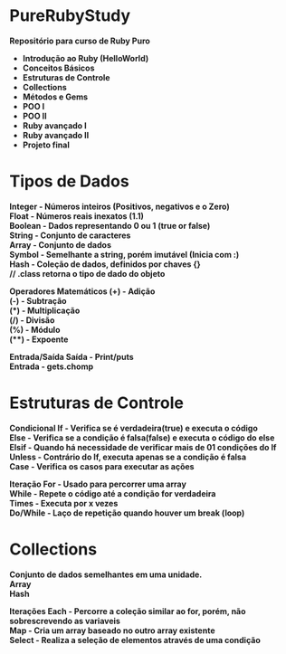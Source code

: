 # PureRubyStudy

<b>Repositório para curso de Ruby Puro<b>
- Introdução ao Ruby (HelloWorld)
- Conceitos Básicos
- Estruturas de Controle
- Collections
- Métodos e Gems
- POO I
- POO II
- Ruby avançado I
- Ruby avançado II
- Projeto final

# Tipos de Dados

Integer - Números inteiros (Positivos, negativos e o Zero) <br>
Float - Números reais inexatos (1.1)<br>
Boolean - Dados representando 0 ou 1 (true or false)<br>
String - Conjunto de caracteres<br>
Array - Conjunto de dados<br>
Symbol - Semelhante a string, porém imutável (Inicia com :)<br>
Hash - Coleção de dados, definidos por chaves {}<br>
  // .class retorna o tipo de dado do objeto<br>

<b>Operadores Matemáticos<b>
(+) - Adição<br>
(-) - Subtração<br>
(*) - Multiplicação<br>
(/) - Divisão<br>
(%) - Módulo<br>
(**) - Expoente<br>

<b>Entrada/Saída<b>
Saída - Print/puts<br>
Entrada - gets.chomp<br>

# Estruturas de Controle
<b>Condicional<b>
If - Verifica se é verdadeira(true) e executa o código<br>
Else - Verifica se a condição é falsa(false) e executa o código do else<br>
Elsif - Quando há necessidade de verificar mais de 01 condições do If<br>
Unless - Contrário do If, executa apenas se a condição é falsa<br>
Case - Verifica os casos para executar as ações<br>

<b>Iteração<b>
For - Usado para percorrer uma array<br>
While - Repete o código até a condição for verdadeira<br>
Times - Executa por x vezes<br>
Do/While - Laço de repetição quando houver um break (loop)<br>

# Collections
Conjunto de dados semelhantes em uma unidade.<br>
Array<br>
Hash<br>

  <b>Iterações<b>
Each - Percorre a coleção similar ao for, porém, não sobrescrevendo as variaveis<br>
Map - Cria um array baseado no outro array existente<br>
Select - Realiza a seleção de elementos através de uma condição<br>
